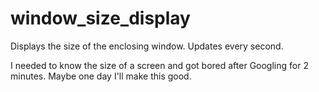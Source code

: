 # window_size_display
Displays the size of the enclosing window. Updates every second.

I needed to know the size of a screen and got bored after Googling for 2 minutes. Maybe one day I'll make this good.
